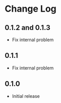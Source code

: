 # Change Log

## 0.1.2 and 0.1.3

- Fix internal problem

## 0.1.1

- Fix internal problem

## 0.1.0

- Initial release